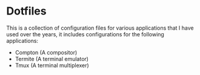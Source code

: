 # Dotfiles

This is a collection of configuration files for various applications that I have used over the years, it
includes configurations for the following applications:

- Compton (A compositor)
- Termite (A terminal emulator)
- Tmux (A terminal multiplexer)
